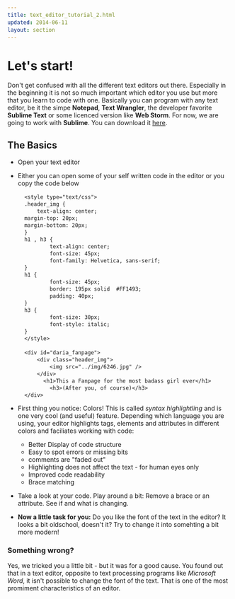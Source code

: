 ```yaml
---
title: text_editor_tutorial_2.html
updated: 2014-06-11
layout: section
---
```

# Let's start!

Don't get confused with all the different text editors out there. Especially in the beginning it is not so much important which editor you use but more that you learn to code with one. Basically you can program with any text editor, be it the simpe __Notepad__, __Text Wrangler__, the developer favorite __Sublime Text__ or some licenced version like __Web Storm__. For now, we are going to work with __Sublime__. You can download it [here](http://www.sublimetext.com/2).

## The Basics
 
* Open your text editor
* Either you can open some of your self written code in the editor or you copy the code below

        <style type="text/css">
        .header_img {
        	text-align: center;
	  	margin-top: 20px;
		margin-bottom: 20px;
        }
        h1 , h3 {
                text-align: center;
                font-size: 45px;
                font-family: Helvetica, sans-serif;
        }
        h1 {
                font-size: 45px;
                border: 195px solid  #FF1493;
                padding: 40px;
        }
        h3 {
                font-size: 30px;
                font-style: italic;
        }
        </style>
        
        <div id="daria_fanpage">
            <div class="header_img">
                <img src="../img/6246.jpg" />
            </div>
              <h1>This a Fanpage for the most badass girl ever</h1>
                <h3>(After you, of course)</h3>
        </div>

* First thing you notice: Colors!
This is called *syntax highlightling* and is one very cool (and useful) feature. Depending which language you are using, your editor highlights tags, elements and attributes in different colors and faciliates working with code: 

	- Better Display of code structure
	- Easy to spot errors or missing bits
	- comments are "faded out"
	- Highlighting does not affect the text - for human eyes only
	- Improved code readability
	- Brace matching 

* Take a look at your code. Play around a bit: Remove a brace or an attribute. See if and what is changing. 
* **Now a little task for you:** Do you like the font of the text in the editor? It looks a bit oldschool, doesn't it? Try to change it into somehting a bit more modern!

### Something wrong?
Yes, we tricked you a little bit -  but it was for a good cause. You found out that in a text editor, opposite to text processing programs like *Microsoft Word*, it isn't possible to change the font of the text. That is one of the most promiment characteristics of an editor.

